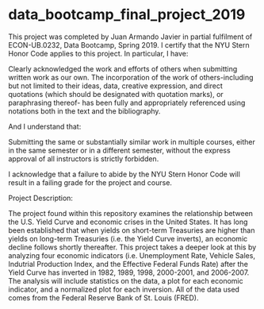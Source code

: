 # data_bootcamp_final_project_2019


This project was completed by Juan Armando Javier in partial fulfilment of ECON-UB.0232, Data Bootcamp, Spring 2019. I certify that the NYU Stern Honor Code applies to this project. In particular, I have:

Clearly acknowledged the work and efforts of others when submitting written work as our own. The incorporation of the work of others-including but not limited to their ideas, data, creative expression, and direct quotations (which should be designated with quotation marks), or paraphrasing thereof- has been fully and appropriately referenced using notations both in the text and the bibliography. 

And I understand that:

Submitting the same or substantially similar work in multiple courses, either in the same semester or in a different semester, without the express approval of all instructors is strictly forbidden.

I acknowledge that a failure to abide by the NYU Stern Honor Code will result in a failing grade for the project and course.


Project Description:

The project found within this repository examines the relationship between the U.S. Yield Curve and economic crises in the United States. It has long been established that when yields on short-term Treasuries are higher than yields on long-term Treasuries (i.e. the Yield Curve inverts), an economic decline follows shortly thereafter. This project takes a deeper look at this by analyzing four economic indicators (i.e. Unemployment Rate, Vehicle Sales, Indutrial Production Index, and the Effective Federal Funds Rate) after the Yield Curve has inverted in 1982, 1989, 1998, 2000-2001, and 2006-2007. The analysis will include statistics on the data, a plot for each economic indicator, and a normalized plot for each inversion. All of the data used comes from the Federal Reserve Bank of St. Louis (FRED). 
